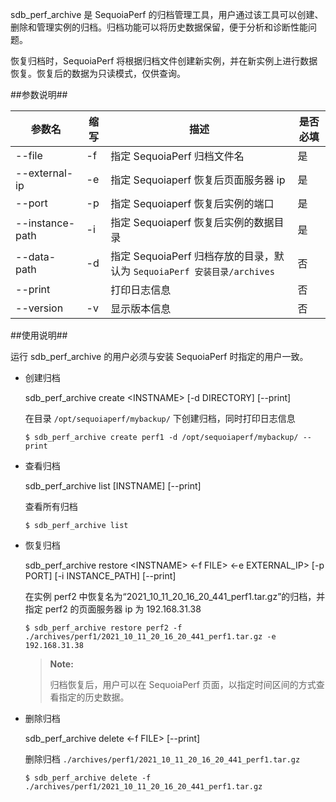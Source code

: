 [^_^]:
    归档管理工具

sdb_perf_archive 是 SequoiaPerf 的归档管理工具，用户通过该工具可以创建、删除和管理实例的归档。归档功能可以将历史数据保留，便于分析和诊断性能问题。

恢复归档时，SequoiaPerf 将根据归档文件创建新实例，并在新实例上进行数据恢复。恢复后的数据为只读模式，仅供查询。

##参数说明##

| 参数名 | 缩写 | 描述 | 是否必填 |
| ----   | ---- | ---- | -------- |
| --file | -f    | 指定 SequoiaPerf 归档文件名 | 是 |
| --external-ip | -e    | 指定 Sequoiaperf 恢复后页面服务器 ip  | 是 |
| --port | -p    | 指定 Sequoiaperf 恢复后实例的端口  | 是 |
| --instance-path | -i    | 指定 Sequoiaperf 恢复后实例的数据目录  | 是 |
| --data-path | -d    | 指定 SequoiaPerf 归档存放的目录，默认为 `SequoiaPerf 安装目录/archives` | 否 |
| --print | | 打印日志信息  | 否 |
| --version | -v | 显示版本信息  | 否 |

##使用说明##

运行 sdb_perf_archive 的用户必须与安装 SequoiaPerf 时指定的用户一致。


- 创建归档

    sdb_perf_archive create \<INSTNAME\> [-d DIRECTORY] [--print]

    在目录 `/opt/sequoiaperf/mybackup/` 下创建归档，同时打印日志信息

    ```lang-bash
    $ sdb_perf_archive create perf1 -d /opt/sequoiaperf/mybackup/ --print
    ```

- 查看归档

    sdb_perf_archive list [INSTNAME]  [--print]

    查看所有归档

    ```lang-bash
    $ sdb_perf_archive list
    ```

- 恢复归档

    sdb_perf_archive restore \<INSTNAME\> <-f FILE> <-e EXTERNAL_IP> [-p PORT] [-i INSTANCE_PATH] [--print]

    在实例 perf2 中恢复名为“2021_10_11_20_16_20_441_perf1.tar.gz”的归档，并指定 perf2 的页面服务器 ip 为 192.168.31.38

    ```lang-bash
    $ sdb_perf_archive restore perf2 -f ./archives/perf1/2021_10_11_20_16_20_441_perf1.tar.gz -e 192.168.31.38
    ```

    >**Note:**
    >
    > 归档恢复后，用户可以在 SequoiaPerf 页面，以指定时间区间的方式查看指定的历史数据。

- 删除归档
  
    sdb_perf_archive delete <-f FILE>  [--print]

    删除归档 `./archives/perf1/2021_10_11_20_16_20_441_perf1.tar.gz`

    ```lang-bash
    $ sdb_perf_archive delete -f ./archives/perf1/2021_10_11_20_16_20_441_perf1.tar.gz
    ```
